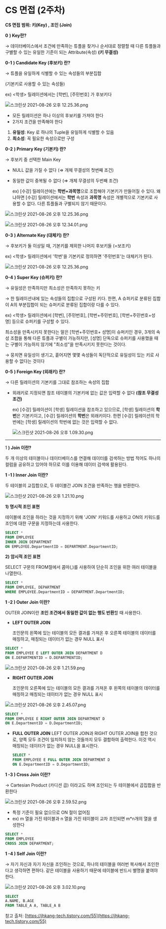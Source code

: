 # CS 면접 (2주차)

**CS 면접** **범위: 키(Key) , 조인 (Join)**

**0** **) Key란?**

→ 데이터베이스에서 조건에 만족하는 튜플을 찾거나 순서대로 정렬할 때 다른 튜플들과 구별할 수 있는 유일한 기준이 되는 Attribute(속성)
**(키 무결성)**

**0-1** **) Candidate Key (후보키) 란?**

→ 튜플을 유일하게 식별할 수 있는 속성들의 부분집합 

(기본키로 사용할 수 있는 속성들)

ex) <학생> 릴레이션에서는 [학번], [주민번호] 가 후보키다

![스크린샷 2021-08-26 오후 12.25.36.png](CS%20%E1%84%86%E1%85%A7%E1%86%AB%E1%84%8C%E1%85%A5%E1%86%B8%20(2%E1%84%8C%E1%85%AE%E1%84%8E%E1%85%A1)%20c6cd818a2d1b46329446658326627285/%E1%84%89%E1%85%B3%E1%84%8F%E1%85%B3%E1%84%85%E1%85%B5%E1%86%AB%E1%84%89%E1%85%A3%E1%86%BA_2021-08-26_%E1%84%8B%E1%85%A9%E1%84%92%E1%85%AE_12.25.36.png)

- 모든 릴레이션은 하나 이상의 후보키를 가져야 한다
- 2가지 조건을 만족해야 한다

1) **유일성**: Key 로 하나의 Tuple을 유일하게 식별할 수 있음
2) **최소성**: 꼭 필요한 속성으로만 구성

**0-2** **) Primary Key (기본키) 란?**

→ 후보키 중 선택한 Main Key

- NULL 값을 가질 수 없다 (⇒ 개체 무결성의 첫번째 조건)
- 동일한 값이 중복될 수 없다 (⇒ 개체 무결성의 두번째 조건)

    ex)  [수강] 릴레이션에는 **학번+과목명**으로 조합해야 기본키가 만들어질 수 있다. 왜냐하면 [수강] 릴레이션에서는 **학번** 속성과 **과목명** 속성은 개별적으로 기본키로 사용할 수 없다. 다른 튜플들과 구별되지 않기 때문이다. 

![스크린샷 2021-08-26 오후 12.25.36.png](CS%20%E1%84%86%E1%85%A7%E1%86%AB%E1%84%8C%E1%85%A5%E1%86%B8%20(2%E1%84%8C%E1%85%AE%E1%84%8E%E1%85%A1)%20c6cd818a2d1b46329446658326627285/%E1%84%89%E1%85%B3%E1%84%8F%E1%85%B3%E1%84%85%E1%85%B5%E1%86%AB%E1%84%89%E1%85%A3%E1%86%BA_2021-08-26_%E1%84%8B%E1%85%A9%E1%84%92%E1%85%AE_12.25.36.png)

![스크린샷 2021-08-26 오후 12.34.01.png](CS%20%E1%84%86%E1%85%A7%E1%86%AB%E1%84%8C%E1%85%A5%E1%86%B8%20(2%E1%84%8C%E1%85%AE%E1%84%8E%E1%85%A1)%20c6cd818a2d1b46329446658326627285/%E1%84%89%E1%85%B3%E1%84%8F%E1%85%B3%E1%84%85%E1%85%B5%E1%86%AB%E1%84%89%E1%85%A3%E1%86%BA_2021-08-26_%E1%84%8B%E1%85%A9%E1%84%92%E1%85%AE_12.34.01.png)

**0-3** **) Alternate Key (대체키) 란?**

→ 후보키가 둘 이상일 때, 기본키를 제외한 나머지 후보키들
 (=보조키)

ex) <학생> 릴레이션에서 '학번'을 기본키로 정의하면 '주민번호'는 대체키가 된다.

![스크린샷 2021-08-26 오후 12.25.36.png](CS%20%E1%84%86%E1%85%A7%E1%86%AB%E1%84%8C%E1%85%A5%E1%86%B8%20(2%E1%84%8C%E1%85%AE%E1%84%8E%E1%85%A1)%20c6cd818a2d1b46329446658326627285/%E1%84%89%E1%85%B3%E1%84%8F%E1%85%B3%E1%84%85%E1%85%B5%E1%86%AB%E1%84%89%E1%85%A3%E1%86%BA_2021-08-26_%E1%84%8B%E1%85%A9%E1%84%92%E1%85%AE_12.25.36.png)

**0-4** **) Super Key (슈퍼키) 란?**

→ 유일성은 만족하지만 최소성은 만족하지 못하는 키

→ 한 릴레이션내에 있는 속성들의 집합으로 구성된 키다. 
한편, A 슈퍼키로 분류된 집합이 A의 부분집합이 되는 슈퍼키로 분류된 집합이랑 다를 수 있다.

ex) <학생> 릴레이션에서 [학번], [주민번호], [학번+주민번호], [학번+주민번호+성명] 등으로 슈퍼키를 구성할 수 있다.

최소성을 만족시키지 못한다는 말은 [학번+주민번호+ 성명]이 슈퍼키인 경우, 3개의 속성 조합을 통해 다른 튜플과 구별이 가능하지만,
[성명] 단독으로 슈퍼키를 사용했을 때는 구별이 가능하지 않기에 "최소성"을 만족시키지 못한다는 것이다.

→ 뭉치면 유일성이 생기고, 흩어지면 몇몇 속성들이 독단적으로 유일성이 있는 키로 사용할 수 없다는 것이다

**0-5** **) Foreign Key (외래키) 란?**

→ 다른 릴레이션의 기본키를 그대로 참조하는 속성의 집합

- 외래키로 지정되면 참조 테이블의 기본키에 없는 값은 입력할 수 없다 
**(참조 무결성 조건)**

    ex)  [수강] 릴레이션이 [학생] 릴레이션을 참조하고 있으므로, [학생] 릴레이션의 **학번**은 기본키이고,  [수강] 릴레이션의 **학번**은 외래키이다.
    한편 [수강] 릴레이션의 학번에는 [학생] 릴레이션의 학번에 없는 것은 입력할 수 없다.

    ![스크린샷 2021-08-26 오후 1.09.30.png](CS%20%E1%84%86%E1%85%A7%E1%86%AB%E1%84%8C%E1%85%A5%E1%86%B8%20(2%E1%84%8C%E1%85%AE%E1%84%8E%E1%85%A1)%20c6cd818a2d1b46329446658326627285/%E1%84%89%E1%85%B3%E1%84%8F%E1%85%B3%E1%84%85%E1%85%B5%E1%86%AB%E1%84%89%E1%85%A3%E1%86%BA_2021-08-26_%E1%84%8B%E1%85%A9%E1%84%92%E1%85%AE_1.09.30.png)

---

1 **) Join 이란?**

두 개 이상의 테이블이나 데이터베이스를 연결해 데이터를 검색하는 방법
적어도 하나의 컬럼을 공유하고 있어야 하므로 이를 이용해 데이터 검색에 활용된다.

**1 -1 ) Inner Join 이란?**

두 테이블의 교집합으로, 두 테이블간 JOIN 조건을 만족하는 행을 반환한다.

![스크린샷 2021-08-26 오후 1.21.10.png](CS%20%E1%84%86%E1%85%A7%E1%86%AB%E1%84%8C%E1%85%A5%E1%86%B8%20(2%E1%84%8C%E1%85%AE%E1%84%8E%E1%85%A1)%20c6cd818a2d1b46329446658326627285/%E1%84%89%E1%85%B3%E1%84%8F%E1%85%B3%E1%84%85%E1%85%B5%E1%86%AB%E1%84%89%E1%85%A3%E1%86%BA_2021-08-26_%E1%84%8B%E1%85%A9%E1%84%92%E1%85%AE_1.21.10.png)

**1) 명시적 조인 표현**

테이블에 조인을 하라는 것을 지정하기 위해 'JOIN' 키워드를 사용하고 ON의 키워드를 조인에 대한 구문을 지정하는데 사용한다.

```sql
SELECT *
FROM EMPLOYEE 
INNER JOIN DEPARTMENT
ON EMPLOYEE.DepartmentID = DEPARTMENT.DepartmentID;
```

**2) 암시적 조인 표현**

SELECT 구문의 FROM절에서 콤마(,)를 사용하여 단순히 조인을 위한 여러 테이블을 나열한다.

```sql
SELECT *
FROM EMPLOYEE, DEPARTMENT
WHERE EMPLOYEE.DepartmentID = DEPARTMENT.DepartmentID;
```

**1 -2 ) Outer Join 이란?**

OUTER JOIN이란 **조인 조건에서 동일한 값이 없는 행도 반환**할 때 사용한다.

- **LEFT OUTER JOIN**

    조인문의 왼쪽에 있는 테이블의 모든 결과를 가져온 후 오른쪽 테이블의 데이터를 매칭하고, 매칭되는 데이터가 없는 경우 NULL 표시

```sql
SELECT *
FROM EMPLOYEE E LEFT OUTER JOIN DEPARTMENT D 
ON E.DEPARTMENTID = D.DEPARTMENTID;
```

![스크린샷 2021-08-26 오후 1.21.59.png](CS%20%E1%84%86%E1%85%A7%E1%86%AB%E1%84%8C%E1%85%A5%E1%86%B8%20(2%E1%84%8C%E1%85%AE%E1%84%8E%E1%85%A1)%20c6cd818a2d1b46329446658326627285/%E1%84%89%E1%85%B3%E1%84%8F%E1%85%B3%E1%84%85%E1%85%B5%E1%86%AB%E1%84%89%E1%85%A3%E1%86%BA_2021-08-26_%E1%84%8B%E1%85%A9%E1%84%92%E1%85%AE_1.21.59.png)

- **RIGHT OUTER JOIN**

    조인문의 오른쪽에 있는 테이블의 모든 결과를 가져온 후 왼쪽의 테이블의 데이터를 매칭하고 매칭되는 데이터가 없는 경우 NULL 표시

![스크린샷 2021-08-26 오후 2.45.07.png](CS%20%E1%84%86%E1%85%A7%E1%86%AB%E1%84%8C%E1%85%A5%E1%86%B8%20(2%E1%84%8C%E1%85%AE%E1%84%8E%E1%85%A1)%20c6cd818a2d1b46329446658326627285/%E1%84%89%E1%85%B3%E1%84%8F%E1%85%B3%E1%84%85%E1%85%B5%E1%86%AB%E1%84%89%E1%85%A3%E1%86%BA_2021-08-26_%E1%84%8B%E1%85%A9%E1%84%92%E1%85%AE_2.45.07.png)

```sql
SELECT *
FROM EMPLOYEE E RIGHT OUTER JOIN DEPARTMENT D
ON E.DepartmentID = D.DepartmentID;
```

- **FULL OUTER JOIN**
LEFT OUTER JOIN과 RIGHT OUTER JOIN을 합친 것으로, 양쪽 모두 조건이 일치하지 않는 것들까지 모두 결합하여 출력한다. 이것 역시 매칭되는 데이터가 없는 경우 NULL을 표시한다.

    ```sql
    SELECT *
    FROM EMPLOYEE E FULL OUTER JOIN DEPARTMENT D
    ON E.DepartmentID = D.DepartmentID;
    ```

**1 -3 ) Cross Join 이란?**

→ Cartesian Product (카디션 곱) 이라고도 하며 조인되는 두 테이블에서 곱집합을 반환한다

![스크린샷 2021-08-26 오후 2.59.52.png](CS%20%E1%84%86%E1%85%A7%E1%86%AB%E1%84%8C%E1%85%A5%E1%86%B8%20(2%E1%84%8C%E1%85%AE%E1%84%8E%E1%85%A1)%20c6cd818a2d1b46329446658326627285/%E1%84%89%E1%85%B3%E1%84%8F%E1%85%B3%E1%84%85%E1%85%B5%E1%86%AB%E1%84%89%E1%85%A3%E1%86%BA_2021-08-26_%E1%84%8B%E1%85%A9%E1%84%92%E1%85%AE_2.59.52.png)

- 특정 기준이 필요 없으므로 ON 절이 없어짐
- ex) m 열을 가진 테이블과 n 열을 가진 테이블이 교차 조인되면 m*n개의 열을 생성한다

```sql
SELECT *
FROM EMPLOYEE 
CROSS JOIN DEPARTMENT;
```

**1 -4 ) Self Join 이란?**

→ 자기 자신과 자기 자신을 조인하는 것으로, 하나의 테이블을 여러번 복사해서 조인한다고 생각하면 편하다. 같은 테이블을 사용하기 때문에 테이블에 반드시 별명을 붙여야 한다.

![스크린샷 2021-08-26 오후 3.02.10.png](CS%20%E1%84%86%E1%85%A7%E1%86%AB%E1%84%8C%E1%85%A5%E1%86%B8%20(2%E1%84%8C%E1%85%AE%E1%84%8E%E1%85%A1)%20c6cd818a2d1b46329446658326627285/%E1%84%89%E1%85%B3%E1%84%8F%E1%85%B3%E1%84%85%E1%85%B5%E1%86%AB%E1%84%89%E1%85%A3%E1%86%BA_2021-08-26_%E1%84%8B%E1%85%A9%E1%84%92%E1%85%AE_3.02.10.png)

```sql
SELECT
A.NAME, B.AGE
FROM TABLE_A A, TABLE_A B
```

참고 출처: [https://jhkang-tech.tistory.com/55](https://jhkang-tech.tistory.com/55)